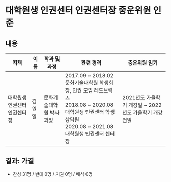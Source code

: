 대학원생 인권센터 인권센터장 중운위원 인준
===

## 내용

| 직책 | 이름 | 학과 및 과정 | 관련 경력 | 중운위원 임기 |
|---|---|---|---|---|
| 대학원생 인권센터 인권센터장 | 김원일 | 문화기술대학원 박사과정 | 2017.09 \~ 2018.02 문화기술대학원 학생회장, 인권 모임 레드브릭스<br>2018.08 \~ 2020.08 대학원생 인권센터 학생상담원<br>2020.08 \~ 2021.08 대학원생 인권센터 센터장<br> | 2021년도 가을학기 개강일 \~ 2022년도 가을학기 개강 전일 |


## 결과: 가결
- 찬성 31명 / 반대 0명 / 기권 0명 / 배석 0명
